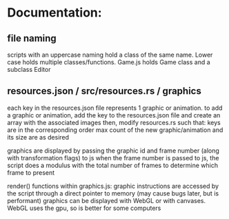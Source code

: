 # Documentation:

## file naming
scripts with an uppercase naming hold a class of the same name. Lower case holds multiple classes/functions. 
Game.js holds Game class and a subclass Editor

## resources.json / src/resources.rs / graphics
each key in the resources.json file represents 1 graphic or animation. 
to add a graphic or animation, add the key to the resources.json file and create an array with the associated images
then, modify resources.rs such that: 
	keys are in the corresponding order 
	max count of the new graphic/animation and its size are as desired

graphics are displayed by passing the graphic id and frame number (along with transformation flags) to js
when the frame number is passed to js, the script does a modulus with the total number of frames to determine which frame to present

render() functions within graphics.js:
graphic instructions are accessed by the script through a direct pointer to memory (may cause bugs later, but is performant)
graphics can be displayed with WebGL or with canvases. WebGL uses the gpu, so is better for some computers
